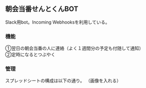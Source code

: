 ## 朝会当番せんとくんBOT
Slack用bot。Incoming Webhooksを利用している。  
### 機能
①翌日の朝会当番の人に連絡（よく１週間分の予定も付随して通知）  
②定時になるとつぶやく  
### 管理
スプレッドシートの構成は以下の通り。
（画像を入れる）